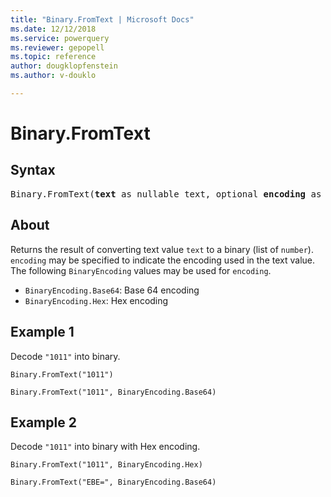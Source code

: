 ```yaml
---
title: "Binary.FromText | Microsoft Docs"
ms.date: 12/12/2018
ms.service: powerquery
ms.reviewer: gepopell
ms.topic: reference
author: dougklopfenstein
ms.author: v-douklo

---
```

# Binary.FromText

## Syntax

<pre>
Binary.FromText(<b>text</b> as nullable text, optional <b>encoding</b> as nullable number) as nullable binary
</pre>

## About
Returns the result of converting text value `text` to a binary (list of `number`). `encoding` may be specified to indicate the encoding used in the text value. The following `BinaryEncoding` values may be used for `encoding`. <ul> <li>`BinaryEncoding.Base64`: Base 64 encoding</li> <li>`BinaryEncoding.Hex`: Hex encoding</li> </ul>

## Example 1

Decode `"1011"` into binary.

```powerquery-m
Binary.FromText("1011")
```

```powerquery-m
Binary.FromText("1011", BinaryEncoding.Base64)
```

## Example 2
Decode `"1011"` into binary with Hex encoding.

```powerquery-m
Binary.FromText("1011", BinaryEncoding.Hex)
```

```powerquery-m
Binary.FromText("EBE=", BinaryEncoding.Base64)
```

